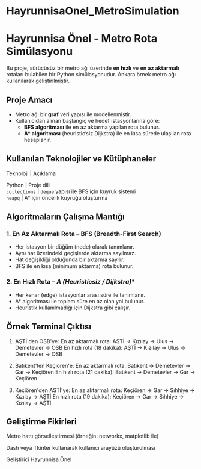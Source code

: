 # HayrunnisaOnel_MetroSimulation
# Hayrunnisa Önel - Metro Rota Simülasyonu

Bu proje, sürücüsüz bir metro ağı üzerinde **en hızlı** ve **en az aktarmalı** rotaları bulabilen bir Python simülasyonudur. Ankara örnek metro ağı kullanılarak geliştirilmiştir.



## Proje Amacı

- Metro ağı bir **graf** veri yapısı ile modellenmiştir.
- Kullanıcıdan alınan başlangıç ve hedef istasyonlarına göre:
  - **BFS algoritması** ile en az aktarma yapılan rota bulunur.
  - **A\* algoritması** (heuristic’siz Dijkstra) ile en kısa sürede ulaşılan rota hesaplanır.



## Kullanılan Teknolojiler ve Kütüphaneler

 Teknoloji        | Açıklama                                     

  Python          | Proje dili                                   
 `collections`    | `deque` yapısı ile BFS için kuyruk sistemi   
 `heapq`          | A* için öncelik kuyruğu oluşturma                          



## Algoritmaların Çalışma Mantığı

### 1. En Az Aktarmalı Rota – **BFS (Breadth-First Search)**

- Her istasyon bir düğüm (node) olarak tanımlanır.
- Aynı hat üzerindeki geçişlerde aktarma sayılmaz.
- Hat değişikliği olduğunda bir aktarma sayılır.
- BFS ile en kısa (minimum aktarma) rota bulunur.

### 2. En Hızlı Rota – **A* (Heuristicsiz / Dijkstra)**

- Her kenar (edge) istasyonlar arası süre ile tanımlanır.
- A* algoritması ile toplam süre en az olan yol bulunur.
- Heuristik kullanılmadığı için Dijkstra gibi çalışır.



## Örnek Terminal Çıktısı

1. AŞTİ'den OSB'ye:
En az aktarmalı rota: AŞTİ -> Kızılay -> Ulus -> Demetevler -> OSB
En hızlı rota (18 dakika): AŞTİ -> Kızılay -> Ulus -> Demetevler -> OSB

2. Batıkent'ten Keçiören'e:
En az aktarmalı rota: Batıkent -> Demetevler -> Gar -> Keçiören
En hızlı rota (21 dakika): Batıkent -> Demetevler -> Gar -> Keçiören

3. Keçiören'den AŞTİ'ye:
En az aktarmalı rota: Keçiören -> Gar -> Sıhhiye -> Kızılay -> AŞTİ
En hızlı rota (19 dakika): Keçiören -> Gar -> Sıhhiye -> Kızılay -> AŞTİ

## Geliştirme Fikirleri

Metro hattı görselleştirmesi (örneğin: networkx, matplotlib ile)

Dash veya Tkinter kullanarak kullanıcı arayüzü oluşturulması

Geliştirici
Hayrunnisa Önel
